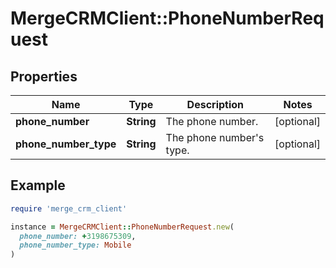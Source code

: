 # MergeCRMClient::PhoneNumberRequest

## Properties

| Name | Type | Description | Notes |
| ---- | ---- | ----------- | ----- |
| **phone_number** | **String** | The phone number. | [optional] |
| **phone_number_type** | **String** | The phone number&#39;s type. | [optional] |

## Example

```ruby
require 'merge_crm_client'

instance = MergeCRMClient::PhoneNumberRequest.new(
  phone_number: +3198675309,
  phone_number_type: Mobile
)
```

